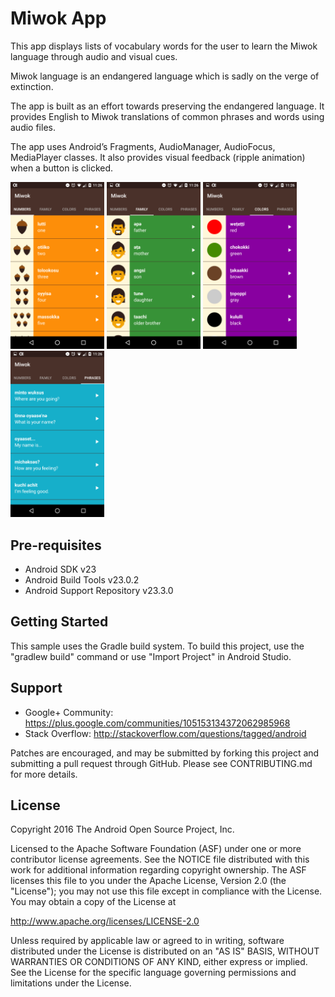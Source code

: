 Miwok App
===================================

This app displays lists of vocabulary words for the user to learn the Miwok language through audio and visual cues.

Miwok language is an endangered language which is sadly on the verge of extinction.

The app is built as an effort towards preserving the endangered language. It provides English to Miwok translations of common phrases and words using audio files.

The app uses Android’s Fragments, AudioManager, AudioFocus, MediaPlayer classes. It also provides visual feedback (ripple animation) when a button is clicked.

<img src="./screenshot_1.png" alt="screenshot 1" width="150"/>
<img src="./screenshot_2.png" alt="screenshot 2" width="150"/>
<img src="./screenshot_3.png" alt="screenshot 3" width="150"/>
<img src="./screenshot_4.png" alt="screenshot 4" width="150"/>

Pre-requisites
--------------

- Android SDK v23
- Android Build Tools v23.0.2
- Android Support Repository v23.3.0

Getting Started
---------------

This sample uses the Gradle build system. To build this project, use the
"gradlew build" command or use "Import Project" in Android Studio.

Support
-------

- Google+ Community: https://plus.google.com/communities/105153134372062985968
- Stack Overflow: http://stackoverflow.com/questions/tagged/android

Patches are encouraged, and may be submitted by forking this project and
submitting a pull request through GitHub. Please see CONTRIBUTING.md for more details.

License
-------

Copyright 2016 The Android Open Source Project, Inc.

Licensed to the Apache Software Foundation (ASF) under one or more contributor
license agreements.  See the NOTICE file distributed with this work for
additional information regarding copyright ownership.  The ASF licenses this
file to you under the Apache License, Version 2.0 (the "License"); you may not
use this file except in compliance with the License.  You may obtain a copy of
the License at

http://www.apache.org/licenses/LICENSE-2.0

Unless required by applicable law or agreed to in writing, software
distributed under the License is distributed on an "AS IS" BASIS, WITHOUT
WARRANTIES OR CONDITIONS OF ANY KIND, either express or implied.  See the
License for the specific language governing permissions and limitations under
the License.
